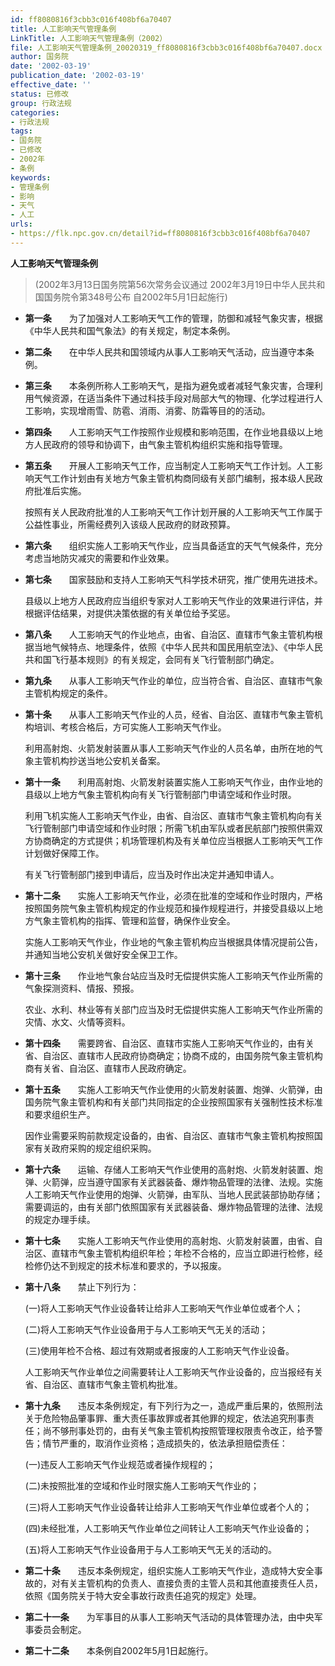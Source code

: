 ```yaml
---
id: ff8080816f3cbb3c016f408bf6a70407
title: 人工影响天气管理条例
LinkTitle: 人工影响天气管理条例（2002）
file: 人工影响天气管理条例_20020319_ff8080816f3cbb3c016f408bf6a70407.docx
author: 国务院
date: '2002-03-19'
publication_date: '2002-03-19'
effective_date: ''
status: 已修改
group: 行政法规
categories:
- 行政法规
tags:
- 国务院
- 已修改
- 2002年
- 条例
keywords:
- 管理条例
- 影响
- 天气
- 人工
urls:
- https://flk.npc.gov.cn/detail?id=ff8080816f3cbb3c016f408bf6a70407
---
```


**人工影响天气管理条例**

> (2002年3月13日国务院第56次常务会议通过 2002年3月19日中华人民共和国国务院令第348号公布 自2002年5月1日起施行)

- **第一条**　　为了加强对人工影响天气工作的管理，防御和减轻气象灾害，根据《中华人民共和国气象法》的有关规定，制定本条例。

- **第二条**　　在中华人民共和国领域内从事人工影响天气活动，应当遵守本条例。

- **第三条**　　本条例所称人工影响天气，是指为避免或者减轻气象灾害，合理利用气候资源，在适当条件下通过科技手段对局部大气的物理、化学过程进行人工影响，实现增雨雪、防雹、消雨、消雾、防霜等目的的活动。

- **第四条**　　人工影响天气工作按照作业规模和影响范围，在作业地县级以上地方人民政府的领导和协调下，由气象主管机构组织实施和指导管理。

- **第五条**　　开展人工影响天气工作，应当制定人工影响天气工作计划。人工影响天气工作计划由有关地方气象主管机构商同级有关部门编制，报本级人民政府批准后实施。

  按照有关人民政府批准的人工影响天气工作计划开展的人工影响天气工作属于公益性事业，所需经费列入该级人民政府的财政预算。

- **第六条**　　组织实施人工影响天气作业，应当具备适宜的天气气候条件，充分考虑当地防灾减灾的需要和作业效果。

- **第七条**　　国家鼓励和支持人工影响天气科学技术研究，推广使用先进技术。

  县级以上地方人民政府应当组织专家对人工影响天气作业的效果进行评估，并根据评估结果，对提供决策依据的有关单位给予奖惩。

- **第八条**　　人工影响天气的作业地点，由省、自治区、直辖市气象主管机构根据当地气候特点、地理条件，依照《中华人民共和国民用航空法》、《中华人民共和国飞行基本规则》的有关规定，会同有关飞行管制部门确定。

- **第九条**　　从事人工影响天气作业的单位，应当符合省、自治区、直辖市气象主管机构规定的条件。

- **第十条**　　从事人工影响天气作业的人员，经省、自治区、直辖市气象主管机构培训、考核合格后，方可实施人工影响天气作业。

  利用高射炮、火箭发射装置从事人工影响天气作业的人员名单，由所在地的气象主管机构抄送当地公安机关备案。

- **第十一条**　　利用高射炮、火箭发射装置实施人工影响天气作业，由作业地的县级以上地方气象主管机构向有关飞行管制部门申请空域和作业时限。

  利用飞机实施人工影响天气作业，由省、自治区、直辖市气象主管机构向有关飞行管制部门申请空域和作业时限；所需飞机由军队或者民航部门按照供需双方协商确定的方式提供；机场管理机构及有关单位应当根据人工影响天气工作计划做好保障工作。

  有关飞行管制部门接到申请后，应当及时作出决定并通知申请人。

- **第十二条**　　实施人工影响天气作业，必须在批准的空域和作业时限内，严格按照国务院气象主管机构规定的作业规范和操作规程进行，并接受县级以上地方气象主管机构的指挥、管理和监督，确保作业安全。

  实施人工影响天气作业，作业地的气象主管机构应当根据具体情况提前公告，并通知当地公安机关做好安全保卫工作。

- **第十三条**　　作业地气象台站应当及时无偿提供实施人工影响天气作业所需的气象探测资料、情报、预报。

  农业、水利、林业等有关部门应当及时无偿提供实施人工影响天气作业所需的灾情、水文、火情等资料。

- **第十四条**　　需要跨省、自治区、直辖市实施人工影响天气作业的，由有关省、自治区、直辖市人民政府协商确定；协商不成的，由国务院气象主管机构商有关省、自治区、直辖市人民政府确定。

- **第十五条**　　实施人工影响天气作业使用的火箭发射装置、炮弹、火箭弹，由国务院气象主管机构和有关部门共同指定的企业按照国家有关强制性技术标准和要求组织生产。

  因作业需要采购前款规定设备的，由省、自治区、直辖市气象主管机构按照国家有关政府采购的规定组织采购。

- **第十六条**　　运输、存储人工影响天气作业使用的高射炮、火箭发射装置、炮弹、火箭弹，应当遵守国家有关武器装备、爆炸物品管理的法律、法规。实施人工影响天气作业使用的炮弹、火箭弹，由军队、当地人民武装部协助存储；需要调运的，由有关部门依照国家有关武器装备、爆炸物品管理的法律、法规的规定办理手续。

- **第十七条**　　实施人工影响天气作业使用的高射炮、火箭发射装置，由省、自治区、直辖市气象主管机构组织年检；年检不合格的，应当立即进行检修，经检修仍达不到规定的技术标准和要求的，予以报废。

- **第十八条**　　禁止下列行为：

  (一)将人工影响天气作业设备转让给非人工影响天气作业单位或者个人；

  (二)将人工影响天气作业设备用于与人工影响天气无关的活动；

  (三)使用年检不合格、超过有效期或者报废的人工影响天气作业设备。

  人工影响天气作业单位之间需要转让人工影响天气作业设备的，应当报经有关省、自治区、直辖市气象主管机构批准。

- **第十九条**　　违反本条例规定，有下列行为之一，造成严重后果的，依照刑法关于危险物品肇事罪、重大责任事故罪或者其他罪的规定，依法追究刑事责任；尚不够刑事处罚的，由有关气象主管机构按照管理权限责令改正，给予警告；情节严重的，取消作业资格；造成损失的，依法承担赔偿责任：

  (一)违反人工影响天气作业规范或者操作规程的；

  (二)未按照批准的空域和作业时限实施人工影响天气作业的；

  (三)将人工影响天气作业设备转让给非人工影响天气作业单位或者个人的；

  (四)未经批准，人工影响天气作业单位之间转让人工影响天气作业设备的；

  (五)将人工影响天气作业设备用于与人工影响天气无关的活动的。

- **第二十条**　　违反本条例规定，组织实施人工影响天气作业，造成特大安全事故的，对有关主管机构的负责人、直接负责的主管人员和其他直接责任人员，依照《国务院关于特大安全事故行政责任追究的规定》处理。

- **第二十一条**　　为军事目的从事人工影响天气活动的具体管理办法，由中央军事委员会制定。

- **第二十二条**　　本条例自2002年5月1日起施行。
